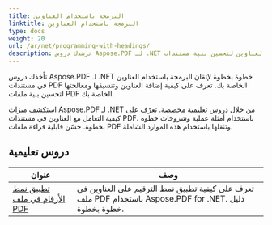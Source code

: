 ```yaml
---
title: البرمجة باستخدام العناوين
linktitle: البرمجة باستخدام العناوين
type: docs
weight: 20
url: /ar/net/programming-with-headings/
description: ترشدك دروس Aspose.PDF لـ .NET إلى كيفية استخدام العناوين لتحسين بنية مستندات PDF الخاصة بك.
---
```

تأخذك دروس Aspose.PDF لـ .NET خطوة بخطوة لإتقان البرمجة باستخدام العناوين في مستندات PDF الخاصة بك. تعرف على كيفية إضافة العناوين وتنسيقها ومعالجتها لتحسين بنية ملفات PDF الخاصة بك.

استكشف ميزات Aspose.PDF لـ .NET من خلال دروس تعليمية مخصصة. تعرّف على كيفية التعامل مع العناوين في مستندات PDF، باستخدام أمثلة عملية وشروحات خطوة بخطوة. حسّن قابلية قراءة ملفات PDF وتنقلها باستخدام هذه الموارد الشاملة.

## دروس تعليمية
| عنوان | وصف |
| --- | --- | 
| [تطبيق نمط الأرقام في ملف PDF](./apply-number-style/) | تعرف على كيفية تطبيق نمط الترقيم على العناوين في ملف PDF باستخدام Aspose.PDF for .NET. دليل خطوة بخطوة. |   